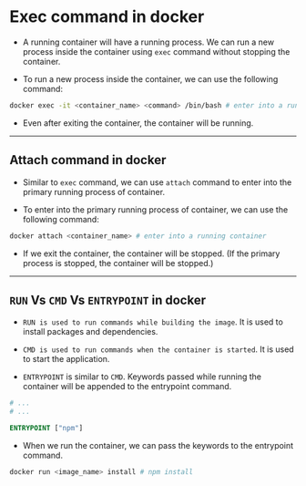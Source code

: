 # Exec command in docker

- A running container will have a running process. We can run a new process inside the container using `exec` command without stopping the container.

- To run a new process inside the container, we can use the following command:

```bash
docker exec -it <container_name> <command> /bin/bash # enter into a running container
```

- Even after exiting the container, the container will be running.

---


## Attach command in docker

- Similar to `exec` command, we can use `attach` command to enter into the primary running process of container.

- To enter into the primary running process of container, we can use the following command:

```bash
docker attach <container_name> # enter into a running container
```

- If we exit the container, the container will be stopped. (If the primary process is stopped, the container will be stopped.)

---

## `RUN` Vs `CMD` Vs `ENTRYPOINT` in docker

- `RUN is used to run commands while building the image`. It is used to install packages and dependencies.

- `CMD is used to run commands when the container is started`. It is used to start the application.

- `ENTRYPOINT` is similar to `CMD`. Keywords passed while running the container will be appended to the entrypoint command.

```dockerfile
# ...
# ...

ENTRYPOINT ["npm"]
```

- When we run the container, we can pass the keywords to the entrypoint command.

```bash
docker run <image_name> install # npm install
```
